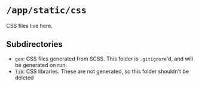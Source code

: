 # `/app/static/css`

CSS files live here.

## Subdirectories

- `gen`: CSS files generated from SCSS.  This folder is `.gitignore`'d, and will be generated on run.
- `lib`: CSS libraries.  These are not generated, so this folder shouldn't be deleted